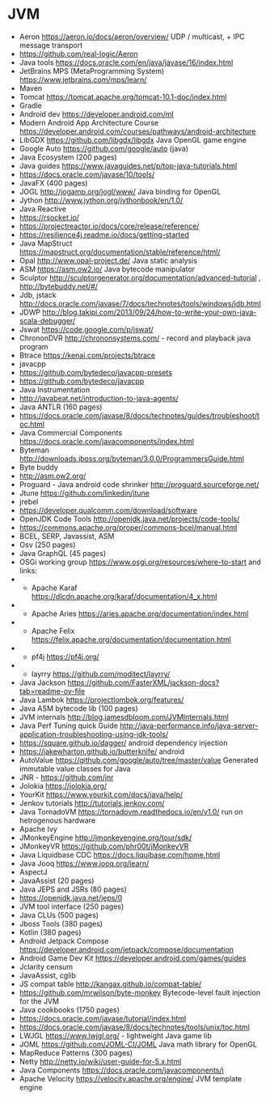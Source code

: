# JVM
-  Aeron https://aeron.io/docs/aeron/overview/ UDP / multicast, + IPC message transport
-  https://github.com/real-logic/Aeron 
-  Java tools https://docs.oracle.com/en/java/javase/16/index.html 
-  JetBrains MPS (MetaProgramming System) https://www.jetbrains.com/mps/learn/
-  Maven
-  Tomcat https://tomcat.apache.org/tomcat-10.1-doc/index.html 
-  Gradle
-  Android dev https://developer.android.com/ml 
-  Modern Android App Architecture Course https://developer.android.com/courses/pathways/android-architecture 
-  LibGDX https://github.com/libgdx/libgdx Java OpenGL game engine
-  Google Auto https://github.com/google/auto (java)
-  Java Ecosystem (200 pages)
-  Java guides https://www.javaguides.net/p/top-java-tutorials.html
-  https://docs.oracle.com/javase/10/tools/
-  JavaFX (400 pages)
-  JOGL http://jogamp.org/jogl/www/ Java binding for OpenGL
-  Jython http://www.jython.org/jythonbook/en/1.0/
-  Java Reactive
-  https://rsocket.io/ 
-  https://projectreactor.io/docs/core/release/reference/ 
-  https://resilience4j.readme.io/docs/getting-started 
-  Java MapStruct  https://mapstruct.org/documentation/stable/reference/html/ 
-  Opal http://www.opal-project.de/ Java static analysis
-  ASM  https://asm.ow2.io/ Java bytecode manipulator 
-  Sculptor http://sculptorgenerator.org/documentation/advanced-tutorial , http://bytebuddy.net/#/ 
-  Jdb, jstack http://docs.oracle.com/javase/7/docs/technotes/tools/windows/jdb.html
-  JDWP http://blog.takipi.com/2013/09/24/how-to-write-your-own-java-scala-debugger/ 
-  Jswat https://code.google.com/p/jswat/ 
-  ChrononDVR http://chrononsystems.com/ - record and playback java program
-  Btrace https://kenai.com/projects/btrace 
-  javacpp 
-  https://github.com/bytedeco/javacpp-presets 
-  https://github.com/bytedeco/javacpp 
-  Java Instrumentation
-  http://javabeat.net/introduction-to-java-agents/ 
-  Java ANTLR (160 pages)
-  https://docs.oracle.com/javase/8/docs/technotes/guides/troubleshoot/toc.html 
-  Java Commercial Components https://docs.oracle.com/javacomponents/index.html 
-  Byteman  http://downloads.jboss.org/byteman/3.0.0/ProgrammersGuide.html 
-  Byte buddy
-  http://asm.ow2.org/ 
-  Proguard - Java android code shrinker http://proguard.sourceforge.net/ 
-  Jtune https://github.com/linkedin/jtune 
-  jrebel
-  https://developer.qualcomm.com/download/software 
-  OpenJDK Code Tools http://openjdk.java.net/projects/code-tools/ 
-  https://commons.apache.org/proper/commons-bcel/manual.html 
-  BCEL, SERP, Javassist, ASM 
-  Osv (250 pages)
-  Java GraphQL (45 pages)
-  OSGi working group https://www.osgi.org/resources/where-to-start  and links:
-  - Apache Karaf https://dlcdn.apache.org/karaf/documentation/4_x.html 
-  - Apache Aries https://aries.apache.org/documentation/index.html 
-  - Apache Felix https://felix.apache.org/documentation/documentation.html 
-  - pf4j https://pf4j.org/ 
-  - layrry https://github.com/moditect/layrry/ 
-  Java Jackson https://github.com/FasterXML/jackson-docs?tab=readme-ov-file 
-  Java Lambok https://projectlombok.org/features/ 
-  Java ASM bytecode lib (100 pages)
-  JVM internals http://blog.jamesdbloom.com/JVMInternals.html 
-  Java Perf Tuning quick Guide http://java-performance.info/java-server-application-troubleshooting-using-jdk-tools/ 
-  https://square.github.io/dagger/  android dependency injection
-  https://jakewharton.github.io/butterknife/  android
-  AutoValue https://github.com/google/auto/tree/master/value Generated immutable value classes for Java
-  JNR - https://github.com/jnr 
-  Jolokia https://jolokia.org/ 
-  YourKit https://www.yourkit.com/docs/java/help/ 
-  Jenkov tutorials http://tutorials.jenkov.com/
-  Java TornadoVM https://tornadovm.readthedocs.io/en/v1.0/ run on hetrogenous hardware
-  Apache Ivy
-  JMonkeyEngine http://jmonkeyengine.org/tour/sdk/ 
-  JMonkeyVR https://github.com/phr00t/jMonkeyVR 
-  Java Liquidbase CDC https://docs.liquibase.com/home.html
-  Java Jooq https://www.jooq.org/learn/ 
-  AspectJ
-  JavaAssist (20 pages)
-  Java JEPS and JSRs (80 pages)
-  https://openjdk.java.net/jeps/0 
-  JVM tool interface (250 pages)
-  Java CLUs (500 pages)
-  Jboss Tools (380 pages)
-  Kotlin (380 pages)
-  Android Jetpack Compose   https://developer.android.com/jetpack/compose/documentation 
-  Android Game Dev Kit https://developer.android.com/games/guides 
-  Jclarity censum 
-  JavaAssist, cglib
-  JS compat table http://kangax.github.io/compat-table/ 
-  https://github.com/mrwilson/byte-monkey Bytecode-level fault injection for the JVM
-  Java cookbooks (1750 pages)
-  https://docs.oracle.com/javase/tutorial/index.html
-  https://docs.oracle.com/javase/8/docs/technotes/tools/unix/toc.html 
-  LWJGL https://www.lwjgl.org/ - lightweight Java game lib
-  JOML https://github.com/JOML-CI/JOML Java math library for OpenGL
-  MapReduce Patterns (300 pages)
-  Netty http://netty.io/wiki/user-guide-for-5.x.html 
-  Java Components https://docs.oracle.com/javacomponents/i
-  Apache Velocity https://velocity.apache.org/engine/ JVM template engine
